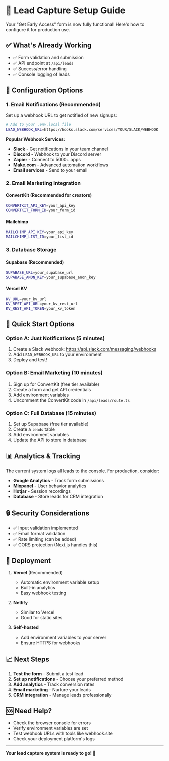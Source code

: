 # 🚀 Lead Capture Setup Guide

Your "Get Early Access" form is now fully functional! Here's how to configure it for production use.

## ✅ What's Already Working

- ✅ Form validation and submission
- ✅ API endpoint at `/api/leads`
- ✅ Success/error handling
- ✅ Console logging of leads

## 🔧 Configuration Options

### 1. Email Notifications (Recommended)

Set up a webhook URL to get notified of new signups:

```bash
# Add to your .env.local file
LEAD_WEBHOOK_URL=https://hooks.slack.com/services/YOUR/SLACK/WEBHOOK
```

**Popular Webhook Services:**
- **Slack** - Get notifications in your team channel
- **Discord** - Webhook to your Discord server
- **Zapier** - Connect to 5000+ apps
- **Make.com** - Advanced automation workflows
- **Email services** - Send to your email

### 2. Email Marketing Integration

#### ConvertKit (Recommended for creators)
```bash
CONVERTKIT_API_KEY=your_api_key
CONVERTKIT_FORM_ID=your_form_id
```

#### Mailchimp
```bash
MAILCHIMP_API_KEY=your_api_key
MAILCHIMP_LIST_ID=your_list_id
```

### 3. Database Storage

#### Supabase (Recommended)
```bash
SUPABASE_URL=your_supabase_url
SUPABASE_ANON_KEY=your_supabase_anon_key
```

#### Vercel KV
```bash
KV_URL=your_kv_url
KV_REST_API_URL=your_kv_rest_url
KV_REST_API_TOKEN=your_kv_token
```

## 🎯 Quick Start Options

### Option A: Just Notifications (5 minutes)
1. Create a Slack webhook: https://api.slack.com/messaging/webhooks
2. Add `LEAD_WEBHOOK_URL` to your environment
3. Deploy and test!

### Option B: Email Marketing (10 minutes)
1. Sign up for ConvertKit (free tier available)
2. Create a form and get API credentials
3. Add environment variables
4. Uncomment the ConvertKit code in `/api/leads/route.ts`

### Option C: Full Database (15 minutes)
1. Set up Supabase (free tier available)
2. Create a `leads` table
3. Add environment variables
4. Update the API to store in database

## 📊 Analytics & Tracking

The current system logs all leads to the console. For production, consider:

- **Google Analytics** - Track form submissions
- **Mixpanel** - User behavior analytics
- **Hotjar** - Session recordings
- **Database** - Store leads for CRM integration

## 🔒 Security Considerations

- ✅ Input validation implemented
- ✅ Email format validation
- ✅ Rate limiting (can be added)
- ✅ CORS protection (Next.js handles this)

## 🚀 Deployment

1. **Vercel** (Recommended)
   - Automatic environment variable setup
   - Built-in analytics
   - Easy webhook testing

2. **Netlify**
   - Similar to Vercel
   - Good for static sites

3. **Self-hosted**
   - Add environment variables to your server
   - Ensure HTTPS for webhooks

## 📈 Next Steps

1. **Test the form** - Submit a test lead
2. **Set up notifications** - Choose your preferred method
3. **Add analytics** - Track conversion rates
4. **Email marketing** - Nurture your leads
5. **CRM integration** - Manage leads professionally

## 🆘 Need Help?

- Check the browser console for errors
- Verify environment variables are set
- Test webhook URLs with tools like webhook.site
- Check your deployment platform's logs

---

**Your lead capture system is ready to go! 🎉** 